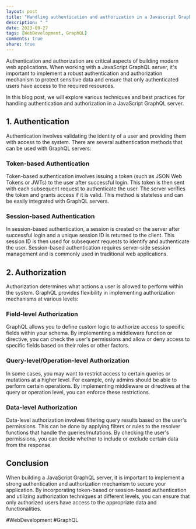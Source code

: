 ```yaml
---
layout: post
title: "Handling authentication and authorization in a Javascript GraphQL server"
description: " "
date: 2023-09-27
tags: [WebDevelopment, GraphQL]
comments: true
share: true
---
```


Authentication and authorization are critical aspects of building modern web applications. When working with a JavaScript GraphQL server, it's important to implement a robust authentication and authorization mechanism to protect sensitive data and ensure that only authenticated users have access to the required resources.

In this blog post, we will explore various techniques and best practices for handling authentication and authorization in a JavaScript GraphQL server.

## 1. Authentication

Authentication involves validating the identity of a user and providing them with access to the system. There are several authentication methods that can be used with GraphQL servers:

### Token-based Authentication

Token-based authentication involves issuing a token (such as JSON Web Tokens or JWTs) to the user after successful login. This token is then sent with each subsequent request to authenticate the user. The server verifies the token and grants access if it is valid. This method is stateless and can be easily integrated with GraphQL servers.

### Session-based Authentication

In session-based authentication, a session is created on the server after successful login and a unique session ID is returned to the client. This session ID is then used for subsequent requests to identify and authenticate the user. Session-based authentication requires server-side session management and is commonly used in traditional web applications.

## 2. Authorization

Authorization determines what actions a user is allowed to perform within the system. GraphQL provides flexibility in implementing authorization mechanisms at various levels:

### Field-level Authorization

GraphQL allows you to define custom logic to authorize access to specific fields within your schema. By implementing a middleware function or directive, you can check the user's permissions and allow or deny access to specific fields based on their roles or other factors.

### Query-level/Operation-level Authorization

In some cases, you may want to restrict access to certain queries or mutations at a higher level. For example, only admins should be able to perform certain operations. By implementing middleware or directives at the query or operation level, you can enforce these restrictions.

### Data-level Authorization

Data-level authorization involves filtering query results based on the user's permissions. This can be done by applying filters or rules to the resolver functions that handle the queries/mutations. By checking the user's permissions, you can decide whether to include or exclude certain data from the response.

## Conclusion

When building a JavaScript GraphQL server, it is important to implement a strong authentication and authorization mechanism to secure your application. By incorporating token-based or session-based authentication and utilizing authorization techniques at different levels, you can ensure that only authorized users have access to the appropriate data and functionalities.

#WebDevelopment #GraphQL